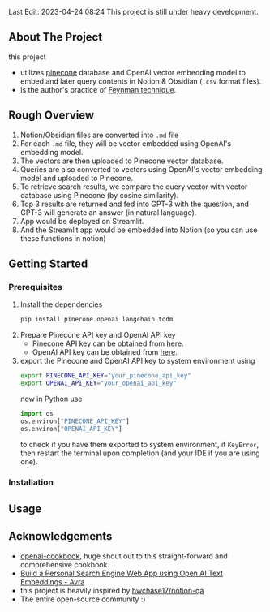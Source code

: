 Last Edit: 2023-04-24 08:24
This project is still under heavy development.

## About The Project
this project
- utilizes [pinecone](https://www.pinecone.io/) database and OpenAI vector embedding model to embed and later query contents in Notion & Obsidian (`.csv` format files).
- is the author's practice of [Feynman technique](https://en.wikipedia.org/wiki/Learning_by_teaching).

## Rough Overview

1. Notion/Obsidian files are converted into `.md` file
2. For each `.md` file, they will be vector embedded using OpenAI's embedding model.
3. The vectors are then uploaded to Pinecone vector database.
4. Queries are also converted to vectors using OpenAI's vector embedding model and uploaded to Pinecone.
5. To retrieve search results, we compare the query vector with vector database using Pinecone (by cosine similarity).
6. Top 3 results are returned and fed into GPT-3 with the question, and GPT-3 will generate an answer (in natural language).
7. App would be deployed on Streamlit.
8. And the Streamlit app would be embedded into Notion (so you can use these functions in notion)
## Getting Started

### Prerequisites
1. Install the dependencies
    ``` bash
    pip install pinecone openai langchain tqdm
    ```
2. Prepare Pinecone API key and OpenAI API key
    - Pinecone API key can be obtained from [here](https://app.pinecone.io/).
    - OpenAI API key can be obtained from [here](https://platform.openai.com/account/api-keys).
3. export the Pinecone and OpenAI API key to system environment using
   ``` bash
   export PINECONE_API_KEY="your_pinecone_api_key"
   export OPENAI_API_KEY="your_openai_api_key"
   ```
   now in Python use
   ``` python
   import os
   os.environ["PINECONE_API_KEY"]
   os.environ["OPENAI_API_KEY"]
   ```
   to check if you have them exported to system environment, if `KeyError`, then restart the terminal upon completion (and your IDE if you are using one).
### Installation


## Usage


## Acknowledgements
- [openai-cookbook](https://github.com/openai/openai-cookbook/blob/main/examples/vector_databases/Using_vector_databases_for_embeddings_search.ipynb), huge shout out to this straight-forward and comprehensive cookbook.
- [Build a Personal Search Engine Web App using Open AI Text Embeddings - Avra](https://medium.com/@avra42/build-a-personal-search-engine-web-app-using-open-ai-text-embeddings-d6541f32892d)
- this project is heavily inspired by [hwchase17/notion-qa](https://github.com/hwchase17/notion-qa)
- The entire open-source community :)
